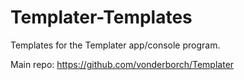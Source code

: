 # Templater-Templates
 Templates for the Templater app/console program.

 Main repo: https://github.com/vonderborch/Templater

